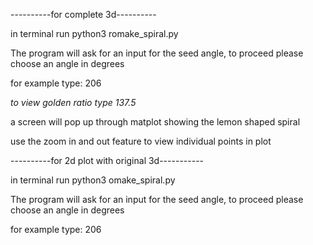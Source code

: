 

----------for complete 3d----------

in terminal run python3 romake_spiral.py

The program will ask for an input for the seed angle, to
proceed please choose an angle in degrees

for example type: 206

*to view golden ratio type 137.5*

a screen will pop up through matplot showing the lemon shaped spiral


use the zoom in and out feature to view individual points in plot


----------for 2d plot with original 3d-----------

in terminal run python3 omake_spiral.py

The program will ask for an input for the seed angle, to
proceed please choose an angle in degrees

for example type: 206